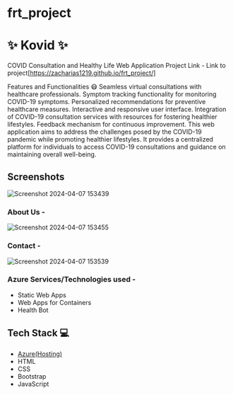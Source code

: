 # frt_project
# ✨ Kovid  ✨

COVID Consultation and Healthy Life Web Application
Project Link - Link to project[https://zacharias1219.github.io/frt_project/]

Features and Functionalities 😷
Seamless virtual consultations with healthcare professionals.
Symptom tracking functionality for monitoring COVID-19 symptoms.
Personalized recommendations for preventive healthcare measures.
Interactive and responsive user interface.
Integration of COVID-19 consultation services with resources for fostering healthier lifestyles.
Feedback mechanism for continuous improvement.
This web application aims to address the challenges posed by the COVID-19 pandemic while promoting healthier lifestyles. It provides a centralized platform for individuals to access COVID-19 consultations and guidance on maintaining overall well-being.
## Screenshots


![Screenshot 2024-04-07 153439](https://github.com/zacharias1219/frt_project/assets/132373453/3588b153-846d-47b8-8289-f3e3ed733cfa)

   

### About Us -


![Screenshot 2024-04-07 153455](https://github.com/zacharias1219/frt_project/assets/132373453/9d79e503-423e-49c5-871f-6f4a2fe515dc)



### Contact -


![Screenshot 2024-04-07 153539](https://github.com/zacharias1219/frt_project/assets/132373453/d438eeb7-ba03-4483-bdd3-018c71ec802c)


### Azure Services/Technologies used -
- Static Web Apps
- Web Apps for Containers
- Health Bot

## Tech Stack 💻

- [Azure(Hosting)](https://azure.microsoft.com/en-in/features/azure-portal/)
- HTML
- CSS
- Bootstrap
- JavaScript
